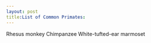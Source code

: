 ```yaml
---
layout: post
title:List of Common Primates:
---
```


Rhesus monkey
Chimpanzee
White-tufted-ear marmoset
